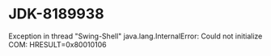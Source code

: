 # JDK-8189938
Exception in thread "Swing-Shell" java.lang.InternalError: Could not initialize COM: HRESULT=0x80010106
